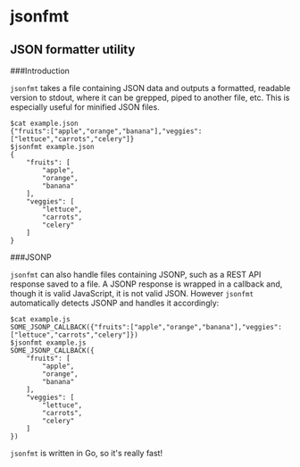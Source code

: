jsonfmt
=======

JSON formatter utility
----

###Introduction

`jsonfmt` takes a file containing JSON data and outputs a formatted, readable version to stdout, where it can be grepped, piped to another file, etc. This is especially useful for minified JSON files.

```
$cat example.json
{"fruits":["apple","orange","banana"],"veggies":["lettuce","carrots","celery"]}
$jsonfmt example.json
{
    "fruits": [
        "apple",
        "orange",
        "banana"
    ],
    "veggies": [
        "lettuce",
        "carrots",
        "celery"
    ]
}
```
###JSONP

`jsonfmt` can also handle files containing JSONP, such as a REST API response saved to a file. A JSONP response is wrapped in a callback and, though it is valid JavaScript, it is not valid JSON. However `jsonfmt` automatically detects JSONP and handles it accordingly:

```
$cat example.js
SOME_JSONP_CALLBACK({"fruits":["apple","orange","banana"],"veggies":["lettuce","carrots","celery"]})
$jsonfmt example.js
SOME_JSONP_CALLBACK({
    "fruits": [
        "apple",
        "orange",
        "banana"
    ],
    "veggies": [
        "lettuce",
        "carrots",
        "celery"
    ]
})
```

`jsonfmt` is written in Go, so it's really fast!
